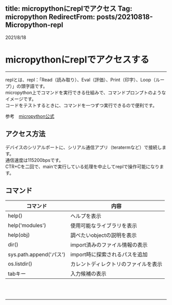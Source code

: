 title: micropythonにreplでアクセス
Tag: micropython
RedirectFrom: posts/20210818-Micropython-repl
---

2021/8/18

# micropythonにreplでアクセスする

---

replとは、repl：「Read（読み取り）、Eval（評価）、Print（印字）、Loop（ループ）」の頭字語です。  
micropython上でコマンドを実行できる仕組みで、コマンドプロンプトのようなイメージです。  
コードをテストするときに、コマンドを一つずつ実行できるので便利です。

参考　<span class="link"></span>[micropython公式](https://micropython-docs-ja.readthedocs.io/ja/latest/esp8266/tutorial/repl.html)

## アクセス方法
デバイスのシリアルポートに、シリアル通信アプリ（teratermなど）で接続します。  
通信速度は115200bpsです。  
CTR+Cを二回で、mainで実行している処理を中止してreplで操作可能になります。

## コマンド

| コマンド                | 内容 |
| ----------------------- | ---- |
| help()                  | ヘルプを表示 |
| help('modules')         | 使用可能なライブラリを表示 |
| help(obj)               | 調べたいobjectの説明を表示 |
| dir()                   | import済みのファイル情報の表示 |
| sys.path.append('パス') | import時に探索されるパスを追加 |
| os.listdir()            |カレントディレクトリのファイルを表示 |
| tabキー                 | 入力候補の表示 |

<br>
<br>

---
